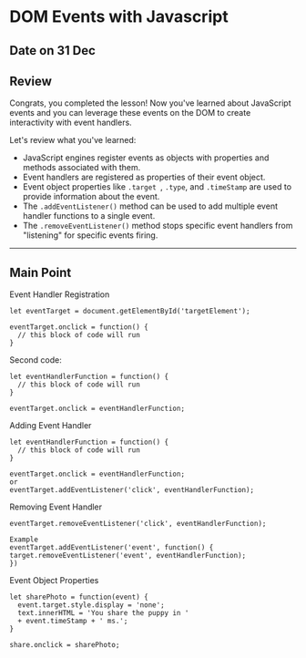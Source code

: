 # DOM Events with Javascript
Date on 31 Dec
---
## Review
Congrats, you completed the lesson! Now you've learned about JavaScript events and you can leverage these events on the DOM to create interactivity with event handlers.

Let's review what you've learned:

- JavaScript engines register events as objects with properties and methods associated with them.
- Event handlers are registered as properties of their event object.
- Event object properties like `.target `, ` .type `, and `.timeStamp` are used to provide information about the event.
- The `.addEventListener()` method can be used to add multiple event handler functions to a single event.
- The `.removeEventListener()` method stops specific event handlers from "listening" for specific events firing.

---

## Main Point
Event Handler Registration
```
let eventTarget = document.getElementById('targetElement');

eventTarget.onclick = function() {
  // this block of code will run
}
```

Second code:
```
let eventHandlerFunction = function() {
  // this block of code will run
}

eventTarget.onclick = eventHandlerFunction;
```

Adding Event Handler
```
let eventHandlerFunction = function() {
  // this block of code will run
}

eventTarget.onclick = eventHandlerFunction;
or
eventTarget.addEventListener('click', eventHandlerFunction);
```

Removing Event Handler
```
eventTarget.removeEventListener('click', eventHandlerFunction);

Example
eventTarget.addEventListener('event', function() {
target.removeEventListener('event', eventHandlerFunction);
})
```

Event Object Properties
```
let sharePhoto = function(event) {
  event.target.style.display = 'none';
  text.innerHTML = 'You share the puppy in ' 
  + event.timeStamp + ' ms.';
}

share.onclick = sharePhoto;
```
